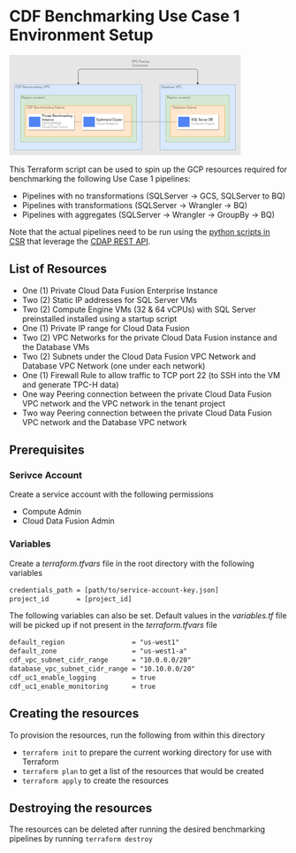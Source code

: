 # CDF Benchmarking Use Case 1 Environment Setup

![UC 1 Architechture Diagram](./uc1-architechture-diagram.png)

This Terraform script can be used to spin up the GCP resources required for benchmarking the following 
Use Case 1 pipelines:
- Pipelines with no transformations (SQLServer -> GCS, SQLServer to BQ)
- Pipelines with transformations (SQLServer -> Wrangler -> BQ)
- Pipelines with aggregates (SQLServer -> Wrangler -> GroupBy -> BQ)

Note that the actual pipelines need to be run using the 
[python scripts in CSR](https://source.developers.google.com/p/quantiphi-datafusion/r/pipeline-automation-scripts) 
that leverage the [CDAP REST API](https://cloud.google.com/data-fusion/docs/reference/cdap-reference).


## List of Resources

- One (1) Private Cloud Data Fusion Enterprise Instance
- Two (2) Static IP addresses for SQL Server VMs
- Two (2) Compute Engine VMs (32 & 64 vCPUs) with SQL Server preinstalled installed using a startup script
- One (1) Private IP range for Cloud Data Fusion
- Two (2) VPC Networks for the private Cloud Data Fusion instance and the Database VMs
- Two (2) Subnets under the Cloud Data Fusion VPC Network and Database VPC Network (one under each network)
- One (1) Firewall Rule to allow traffic to TCP port 22 (to SSH into the VM and generate TPC-H data)
- One way Peering connection between the private Cloud Data Fusion VPC network and the VPC network in the tenant project
- Two way Peering connection between the private Cloud Data Fusion VPC network and the Database VPC network


## Prerequisites

### Serivce Account
Create a service account with the following permissions
- Compute Admin
- Cloud Data Fusion Admin

### Variables 
Create a *terraform.tfvars* file in the root directory with the following variables
```
credentials_path = [path/to/service-account-key.json]
project_id       = [project_id]
```

The following variables can also be set. Default values in the *variables.tf* file will be picked up if not present in
the *terraform.tfvars* file
```
default_region                 = "us-west1"
default_zone                   = "us-west1-a"
cdf_vpc_subnet_cidr_range      = "10.0.0.0/20"
database_vpc_subnet_cidr_range = "10.10.0.0/20"
cdf_uc1_enable_logging         = true
cdf_uc1_enable_monitoring      = true
```


## Creating the resources

To provision the resources, run the following from within this directory    
- `terraform init` to prepare the current working directory for use with Terraform  
- `terraform plan` to get a list of the resources that would be created
- `terraform apply` to create the resources


## Destroying the resources

The resources can be deleted after running the desired benchmarking pipelines by running `terraform destroy`
